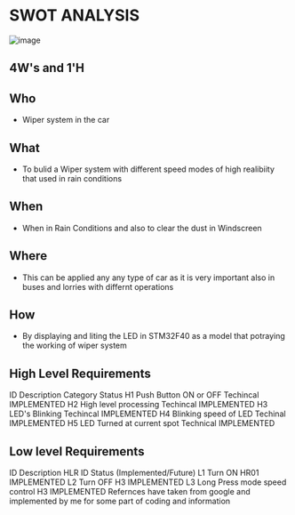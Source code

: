 # SWOT ANALYSIS

![image](https://user-images.githubusercontent.com/101407378/168439984-f95ffefd-b272-4250-8ceb-a2d0316cdbe5.png)






## 4W's and 1'H

## Who

* Wiper system in the car

## What

* To bulid a Wiper system with different speed modes of high realibiity that used in rain conditions


## When
* When in Rain Conditions and also to clear the dust in Windscreen


## Where

* This can be applied any any type of car as it is very important also in buses and lorries with differnt operations


## How

* By displaying and liting the LED in STM32F40 as a model that potraying the working of wiper system


## High Level Requirements

ID	Description	Category	Status
H1	Push Button ON or OFF	Techincal	IMPLEMENTED
H2	High level processing	Techincal	IMPLEMENTED
H3	LED's Blinking	Techincal	IMPLEMENTED
H4	Blinking speed of LED	Techinal	IMPLEMENTED
H5	LED Turned at current spot	Technical	IMPLEMENTED


## Low level Requirements
ID	Description	HLR ID	Status (Implemented/Future)
L1	Turn ON	HR01	IMPLEMENTED
L2	Turn OFF	H3	IMPLEMENTED
L3	Long Press mode speed control	H3	IMPLEMENTED
Refernces have taken from google and implemented by me for some part of coding and information			
